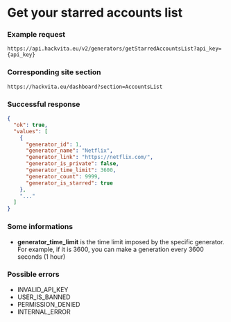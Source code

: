 # Get your starred accounts list

### Example request

`https://api.hackvita.eu/v2/generators/getStarredAccountsList?api_key={api_key}`

### Corresponding site section

`https://hackvita.eu/dashboard?section=AccountsList`

### Successful response

```json
{
  "ok": true,
  "values": [
    {
      "generator_id": 1,
      "generator_name": "Netflix",
      "generator_link": "https://netflix.com/",
      "generator_is_private": false,
      "generator_time_limit": 3600,
      "generator_count": 9999,
      "generator_is_starred": true
    },
    "..."
  ]
}
```

### Some informations

* **generator_time_limit** is the time limit imposed by the specific generator. For example, if it is 3600, you can make a generation every 3600 seconds (1 hour)

### Possible errors

* INVALID_API_KEY
* USER_IS_BANNED
* PERMISSION_DENIED
* INTERNAL_ERROR